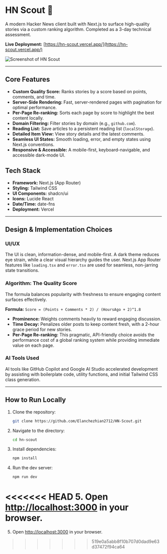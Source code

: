 # HN Scout 🧭

A modern Hacker News client built with Next.js to surface high-quality stories via a custom ranking algorithm. Completed as a 3-day technical assessment.

**Live Deployment:** [https://hn-scout.vercel.app/](https://hn-scout.vercel.app/)

![Screenshot of HN Scout](./public/screenshot.png)

---

## Core Features

-   **Custom Quality Score:** Ranks stories by a score based on points, comments, and time.
-   **Server-Side Rendering:** Fast, server-rendered pages with pagination for optimal performance.
-   **Per-Page Re-ranking:** Sorts each page by score to highlight the best content locally.
-   **Domain Filtering:** Filter stories by domain (e.g., `github.com`).
-   **Reading List:** Save articles to a persistent reading list (`localStorage`).
-   **Detailed Item View:** View story details and the latest comments.
-   **Seamless UI States:** Smooth loading, error, and empty states using Next.js conventions.
-   **Responsive & Accessible:** A mobile-first, keyboard-navigable, and accessible dark-mode UI.

## Tech Stack

-   **Framework:** Next.js (App Router)
-   **Styling:** Tailwind CSS
-   **UI Components:** shadcn/ui
-   **Icons:** Lucide React
-   **Date/Time:** date-fns
-   **Deployment:** Vercel

---

## Design & Implementation Choices

### UI/UX

The UI is clean, information-dense, and mobile-first. A dark theme reduces eye strain, while a clear visual hierarchy guides the user. Next.js App Router features like `loading.tsx` and `error.tsx` are used for seamless, non-jarring state transitions.

### Algorithm: The Quality Score

The formula balances popularity with freshness to ensure engaging content surfaces effectively.

**Formula:** `Score = (Points + Comments * 2) / (HoursAgo + 2)^1.8`

-   **Prominence:** Weights comments heavily to reward engaging discussion.
-   **Time Decay:** Penalizes older posts to keep content fresh, with a 2-hour grace period for new stories.
-   **Per-Page Re-ranking:** This pragmatic, API-friendly choice avoids the performance cost of a global ranking system while providing immediate value on each page.

### AI Tools Used

AI tools like GitHub Copilot and Google AI Studio accelerated development by assisting with boilerplate code, utility functions, and initial Tailwind CSS class generation.

---

## How to Run Locally

1.  Clone the repository:
    ```bash
    git clone https://github.com/Elanchezhian2712/HN-Scout.git
    ```
2.  Navigate to the directory:
    ```bash
    cd hn-scout
    ```
3.  Install dependencies:
    ```bash
    npm install
    ```
4.  Run the dev server:
    ```bash
    npm run dev
    ```
<<<<<<< HEAD
5.  Open [http://localhost:3000](http://localhost:3000) in your browser.
=======
5.  Open [http://localhost:3000](http://localhost:3000) in your browser.
>>>>>>> 519e0a5abb8f10b707d0dad9e63d37472f94ca64
